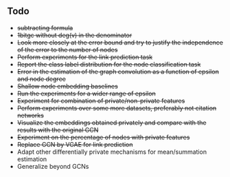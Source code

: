 ## Todo
- ~~subtracting formula~~
- ~~1bitgc without deg(v) in the denominator~~
- ~~Look more closely at the error bound and try to justify the independence of the error to the number of nodes~~
- ~~Perform experiments for the link prediction task~~
- ~~Report the class label distribution for the node classification task~~
- ~~Error in the estimation of the graph convolution as a function of epsilon and node degree~~
- ~~Shallow node embedding baselines~~
- ~~Run the experiments for a wider range of epsilon~~
- ~~Experiment for combination of private/non-private features~~
- ~~Perform experiments over some more datasets, preferably not citation networks~~
- ~~Visualize the embeddings obtained privately and compare with the results with the original GCN~~
- ~~Experiment on the percentage of nodes with private features~~
- ~~Replace GCN by VGAE for link prediction~~
- Adapt other differentially private mechanisms for mean/summation estimation
- Generalize beyond GCNs
